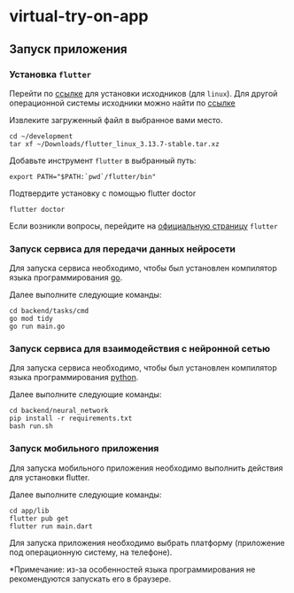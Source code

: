 # virtual-try-on-app
## Запуск приложения
### Установка `flutter`

Перейти по [ссылке](https://storage.googleapis.com/flutter_infra_release/releases/stable/linux/flutter_linux_3.13.7-stable.tar.xz) для установки исходников (для `linux`).
Для другой операционной системы исходники можно найти по [ссылке](https://docs.flutter.dev/get-started/install)

Извлеките загруженный файл в выбранное вами место.
```text
cd ~/development
tar xf ~/Downloads/flutter_linux_3.13.7-stable.tar.xz
```

Добавьте инструмент `flutter` в выбранный путь:
```text
export PATH="$PATH:`pwd`/flutter/bin"
```

Подтвердите установку с помощью flutter doctor
```text
flutter doctor
```
Если возникли вопросы, перейдите на [официальную страницу](https://docs.flutter.dev/get-started/install/linux) `flutter`

### Запуск сервиса для передачи данных нейросети
Для запуска сервиса необходимо, чтобы был установлен компилятор языка программирования [go](https://go.dev/doc/install).

Далее выполните следующие команды:
```text
cd backend/tasks/cmd
go mod tidy
go run main.go
```

### Запуск сервиса для взаимодействия с  нейронной сетью
Для запуска сервиса необходимо, чтобы был установлен компилятор языка программирования [python](https://www.python.org/downloads/).

Далее выполните следующие команды:
```text
cd backend/neural_network
pip install -r requirements.txt
bash run.sh
```

### Запуск мобильного приложения
Для запуска мобильного приложения необходимо выполнить действия для установки flutter.

Далее выполните следующие команды:
```text
cd app/lib
flutter pub get
flutter run main.dart
```
Для запуска приложения необходимо выбрать платформу (приложение под операционную систему, на телефоне).

*Примечание: из-за особенностей языка программирования не рекомендуются запускать его в браузере.
